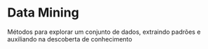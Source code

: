 # Data Mining
Métodos para explorar um conjunto de dados, extraindo padrões  e auxiliando na descoberta de conhecimento

